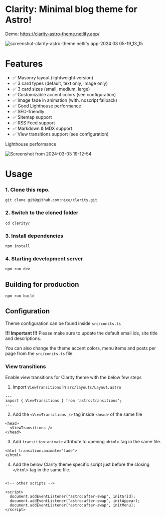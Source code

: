 # Clarity: Minimal blog theme for Astro!

Demo: https://clarity-astro-theme.netlify.app/

![screenshot-clarity-astro-theme netlify app-2024 03 05-19_13_15](https://github.com/nice/clarity/assets/2760100/c1289b35-73ed-46bb-b4ef-1754484e70fe)

# Features
- ✅ Masonry layout (lightweight version)
- ✅ 3 card types (default, text only, image only)
- ✅ 3 card sizes (small, medium, large)
- ✅ Customizable accent colors (see configuration)
- ✅ Image fade in animation (with. noscript fallback)
- ✅ Good Lighthouse performance
- ✅ SEO-friendly
- ✅ Sitemap support
- ✅ RSS Feed support
- ✅ Markdown & MDX support
- ✅ View transitions support (see configuration)

Lighthouse performance

![Screenshot from 2024-03-05 19-12-54](https://github.com/nice/clarity/assets/2760100/69916c37-0575-4457-9a84-b248a2855683)

# Usage
### 1. Clone this repo.
```
git clone git@github.com:nice/clarity.git
```

### 2. Switch to the cloned folder
```
cd clarity/
```

### 3. Install dependencies
```
npm install
```

### 4. Starting development server
```
npm run dev
```

## Building for production
```
npm run build
```

## Configuration

Theme configuration can be found inside `src/consts.ts`

**!!! Important !!!** Please make sure to update the default email ids, site title and descriptions.

You can also change the theme accent colors, menu items and posts per page from the `src/consts.ts` file.

### View transitions

Enable view transitions for Clarity theme with the below few steps

1. Import `ViewTransitions` in `src/layouts/Layout.astro`

```
---
import { ViewTransitions } from 'astro:transitions';
---
```

2. Add the `<ViewTransitions />` tag inside `<head>` of the same file

```
<head>
  <ViewTransitions />
</head>
```

3. Add `transition:animate` attribute to opening `<html>` tag in the same file.

```
<html transition:animate="fade">
</html>
```

4. Add the below Clarity theme specific script just before the closing `</html>` tag in the same file.

```

<!-- other scripts -->

<script>
  document.addEventListener("astro:after-swap", initGrid);
  document.addEventListener("astro:after-swap", initAppear);
  document.addEventListener("astro:after-swap", initMenu);
</script>
```
